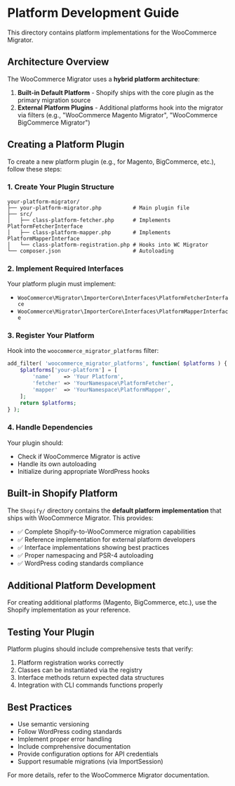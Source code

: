 # Platform Development Guide

This directory contains platform implementations for the WooCommerce Migrator.

## Architecture Overview

The WooCommerce Migrator uses a **hybrid platform architecture**:

1. **Built-in Default Platform** - Shopify ships with the core plugin as the primary migration source
2. **External Platform Plugins** - Additional platforms hook into the migrator via filters (e.g., "WooCommerce Magento Migrator", "WooCommerce BigCommerce Migrator")

## Creating a Platform Plugin

To create a new platform plugin (e.g., for Magento, BigCommerce, etc.), follow these steps:

### 1. Create Your Plugin Structure

```text
your-platform-migrator/
├── your-platform-migrator.php          # Main plugin file
├── src/
│   ├── class-platform-fetcher.php      # Implements PlatformFetcherInterface
│   ├── class-platform-mapper.php       # Implements PlatformMapperInterface
│   └── class-platform-registration.php # Hooks into WC Migrator
└── composer.json                       # Autoloading
```

### 2. Implement Required Interfaces

Your platform plugin must implement:

- `WooCommerce\Migrator\ImporterCore\Interfaces\PlatformFetcherInterface`
- `WooCommerce\Migrator\ImporterCore\Interfaces\PlatformMapperInterface`

### 3. Register Your Platform

Hook into the `woocommerce_migrator_platforms` filter:

```php
add_filter( 'woocommerce_migrator_platforms', function( $platforms ) {
    $platforms['your-platform'] = [
        'name'    => 'Your Platform',
        'fetcher' => 'YourNamespace\PlatformFetcher',
        'mapper'  => 'YourNamespace\PlatformMapper',
    ];
    return $platforms;
} );
```

### 4. Handle Dependencies

Your plugin should:

- Check if WooCommerce Migrator is active
- Handle its own autoloading
- Initialize during appropriate WordPress hooks

## Built-in Shopify Platform

The `Shopify/` directory contains the **default platform implementation** that ships with WooCommerce Migrator. This provides:

- ✅ Complete Shopify-to-WooCommerce migration capabilities
- ✅ Reference implementation for external platform developers
- ✅ Interface implementations showing best practices
- ✅ Proper namespacing and PSR-4 autoloading
- ✅ WordPress coding standards compliance

## Additional Platform Development

For creating additional platforms (Magento, BigCommerce, etc.), use the Shopify implementation as your reference.

## Testing Your Plugin

Platform plugins should include comprehensive tests that verify:

1. Platform registration works correctly
2. Classes can be instantiated via the registry
3. Interface methods return expected data structures
4. Integration with CLI commands functions properly

## Best Practices

- Use semantic versioning
- Follow WordPress coding standards
- Implement proper error handling
- Include comprehensive documentation
- Provide configuration options for API credentials
- Support resumable migrations (via ImportSession)

For more details, refer to the WooCommerce Migrator documentation.
